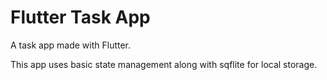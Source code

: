 # Flutter Task App

A task app made with Flutter.

This app uses basic state management along with sqflite for local storage.
